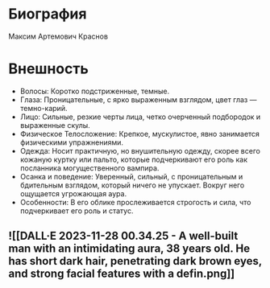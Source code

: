 # Биография

Максим Артемович Краснов

# Внешность

- Волосы: Коротко подстриженные, темные.
- Глаза: Проницательные, с ярко выраженным взглядом, цвет глаз — темно-карий.
- Лицо: Сильные, резкие черты лица, четко очерченный подбородок и выраженные скулы.
- Физическое Телосложение: Крепкое, мускулистое, явно занимается физическими упражнениями.
- Одежда: Носит практичную, но внушительную одежду, скорее всего кожаную куртку или пальто, которые подчеркивают его роль как посланника могущественного вампира.
- Осанка и поведение: Уверенный, сильный, с проницательным и бдительным взглядом, который ничего не упускает. Вокруг него ощущается угрожающая аура.
- Особенности: В его облике прослеживается строгость и сила, что подчеркивает его роль и статус.

![[DALL·E 2023-11-28 00.34.25 - A well-built man with an intimidating aura, 38 years old. He has short dark hair, penetrating dark brown eyes, and strong facial features with a defin.png]]
- 